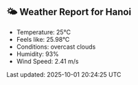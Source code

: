 <!-- WEATHER-START -->
## 🌤 Weather Report for Hanoi

- Temperature: 25°C
- Feels like: 25.98°C
- Conditions: overcast clouds
- Humidity: 93%
- Wind Speed: 2.41 m/s

Last updated: 2025-10-01 20:24:25 UTC
<!-- WEATHER-END -->

